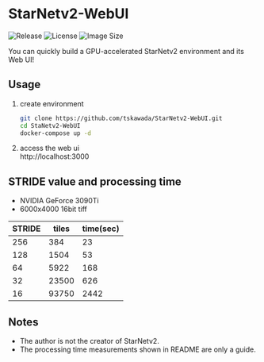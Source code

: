 # StarNetv2-WebUI

![Release](https://img.shields.io/github/v/release/tskawada/StarNetv2-WebUI)
![License](https://img.shields.io/badge/lisence-MIT-blue)
![Image Size](https://img.shields.io/docker/image-size/tskawada/starnet/latest)

You can quickly build a GPU-accelerated StarNetv2 environment and its Web UI!

## Usage
1. create environment
    ```bash
    git clone https://github.com/tskawada/StarNetv2-WebUI.git
    cd StaNetv2-WebUI
    docker-compose up -d
    ```

2. access the web ui  
    http://localhost:3000


## STRIDE value and processing time
- NVIDIA GeForce 3090Ti  
- 6000x4000 16bit tiff  

| STRIDE |  tiles | time(sec) |  
| ------ | ------ | --------- |  
|  256   |    384 |      23   |  
|  128   |   1504 |      53   |  
|   64   |   5922 |     168   |  
|   32   |  23500 |     626   |  
|   16   |  93750 |    2442   |  

## Notes
- The author is not the creator of StarNetv2.
- The processing time measurements shown in README are only a guide.
